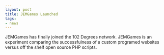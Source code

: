```yaml
---
layout: post
title: JEMGames Launched
tags:
- news
---
```

JEMGames has finally joined the 102 Degrees network.   JEMGames is an experiment comparing the successfulness of a custom programed websites versus off the shelf open source PHP scripts.
